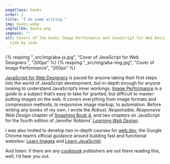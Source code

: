```yaml
---
pageClass: books
order: 2
title: "I do some writing."
img: books.webp
imgfallbk: books.png
imgmask: ""
alt: Covers of the books Image Performance and JavaScript for Web Designers,
  side by side.
---
```

<div class="bk-inner">
<div class="illus">
{% respimg "_src/img/aba-js.jpg", "Cover of JavaScript for Web Designers.", "200px" %}
{% respimg "_src/img/aba-img.jpg", "Cover of Image Performance", "200px" %}
</div>
<span class="copy">

[JavaScript for Web Designers](https://abookapart.com/products/javascript-for-web-designers) is paced for anyone taking their first steps into the world of JavaScript development, but in-depth enough for anyone looking to understand JavaScript’s inner workings. [Image Performance](https://abookapart.com/products/image-performance) is a guide to a subject that’s easy to take for granted, but difficult to master: putting images on the web. It covers everything from image formats and compression methods, to responsive image markup, to automation. Before writing any books of my own, I wrote the _Robust, Responsible, Responsive Web Design_ chapter of [Smashing Book 4](https://www.smashingmagazine.com/smashing-book-4-new-perspectives/), and two chapters on JavaScript for the fourth edition of Jennifer Robbins’ _[Learning Web Design](https://www.learningwebdesign.com/)_.

I was also invited to develop two in-depth courses for [web.dev](https://web.dev), the Google Chrome team’s official guidance around building fast and functional websites: [Learn Images](https://web.dev/learn/images) and [Learn JavaScript](https://web.dev/learn/javascript).

And listen: if there are any [cookbook](https://wiltomakesfood.com) publishers are out there reading this, well, I’d hear you out.